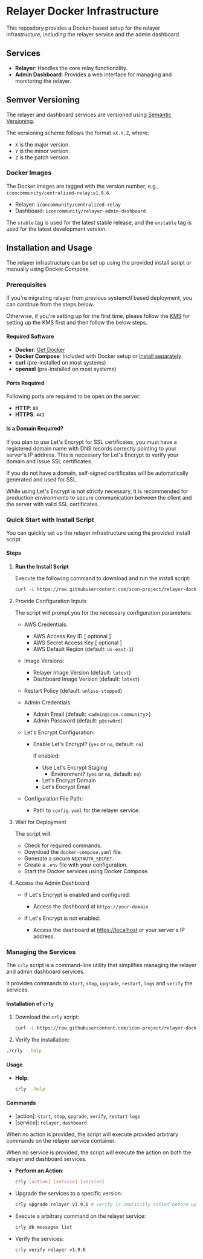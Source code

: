 # Relayer Docker Infrastructure

This repository provides a Docker-based setup for the relayer infrastructure, including the relayer service and the admin dashboard.

## Services

- **Relayer**: Handles the core relay functionality.
- **Admin Dashboard**: Provides a web interface for managing and monitoring the relayer.

## Semver Versioning

The relayer and dashboard services are versioned using [Semantic Versioning](https://semver.org/).

The versioning scheme follows the format `vX.Y.Z`, where:

- `X` is the major version.
- `Y` is the minor version.
- `Z` is the patch version.

### Docker Images

The Docker images are tagged with the version number, e.g., `iconcommunity/centralized-relay:v1.9.6`.

- Relayer: `iconcommunity/centralized-relay`
- Dashboard: `iconcommunity/relayer-admin-dashboard`

The `stable` tag is used for the latest stable release, and the `unstable` tag is used for the latest development version.

## Installation and Usage

The relayer infrastructure can be set up using the provided install script or manually using Docker Compose.

### Prerequisites

If you're migrating relayer from previous systemctl based deployment, you can continue from the steps below.

  Otherwise, if you're setting up for the first time, please follow the [KMS](https://github.com/icon-project/centralized-relay/wiki/KMS#aws-kms) for setting up the KMS first and then follow the below steps.

#### Required Software

- **Docker**: [Get Docker](https://docs.docker.com/engine/install/)
- **Docker Compose**: Included with Docker setup or [install separately](https://docs.docker.com/compose/install/)
- **curl** (pre-installed on most systems)
- **openssl** (pre-installed on most systems)

#### Ports Required

Following ports are required to be open on the server:

- **HTTP**: `80`
- **HTTPS**: `443`

#### Is a Domain Required?

  If you plan to use Let's Encrypt for SSL certificates, you must have a registered domain name with DNS records correctly pointing to your server's IP address. This is necessary for Let's Encrypt to verify your domain and issue SSL certificates.

  If you do not have a domain, self-signed certificates will be automatically generated and used for SSL.

  While using Let's Encrypt is not strictly necessary, it is recommended for production environments to secure communication between the client and the server with valid SSL certificates.

### Quick Start with Install Script

You can quickly set up the relayer infrastructure using the provided install script.

#### Steps

1. **Run the Install Script**

   Execute the following command to download and run the install script:

   ```bash
   curl -L https://raw.githubusercontent.com/icon-project/relayer-docker/main/install.sh -o /tmp/install.sh && bash /tmp/install.sh
   ```

2. Provide Configuration Inputs

    The script will prompt you for the necessary configuration parameters:

    - AWS Credentials:
      - AWS Access Key ID [ optional ]
      - AWS Secret Access Key [ optional ]
      - AWS Default Region (default: `us-east-1`)

    - Image Versions:
      - Relayer Image Version (default: `latest`)
      - Dashboard Image Version (default: `latest`)

    - Restart Policy (default: `unless-stopped`)

    - Admin Credentials:

      - Admin Email (default: <`admin@icon.community`>)
      - Admin Password (default: `p@ssw0rd`)

    - Let's Encrypt Configuration:
      - Enable Let's Encrypt? (`yes` or `no`, default: `no`)

        If enabled:
        - Use Let's Encrypt Staging
          - Environment? (`yes` or `no`, default: `no`)
        - Let's Encrypt Domain
        - Let's Encrypt Email

    - Configuration File Path:
      - Path to `config.yaml` for the relayer service.

3. Wait for Deployment

    The script will:

    - Check for required commands.
    - Download the `docker-compose.yaml` file.
    - Generate a secure `NEXTAUTH_SECRET`.
    - Create a `.env` file with your configuration.
    - Start the Docker services using Docker Compose.

4. Access the Admin Dashboard

    - If Let's Encrypt is enabled and configured:

      - Access the dashboard at `https://your-domain`

    - If Let's Encrypt is not enabled:
      - Access the dashboard at <https://localhost> or your server's IP address.

### Managing the Services

The `crly` script is a command-line utility that simplifies managing the relayer and admin dashboard services.

It provides commands to `start`, `stop`, `upgrade`, `restart`, `logs` and `verify` the services.

#### Installation of `crly`

1. Download the `crly` script:

   ```bash
   curl -L https://raw.githubusercontent.com/icon-project/relayer-docker/main/crly -o crly && chmod +x crly
   ```

2. Verify the installation:

  ```bash
  ./crly --help
  ```

#### Usage

- **Help**:

  ```bash
  crly --help
  ```

#### Commands

- [action]: `start`, `stop`, `upgrade`, `verify`, `restart` `logs`
- [service]: `relayer`, `dashboard`

When no action is provided, the script will execute provided arbitrary commands on
the relayer service container.

When no service is provided, the script will execute the action on both the
relayer and dashboard services.

- **Perform an Action**:

  ```bash
  crly [action] [service] [version]
  ```

- Upgrade the services to a specific version:

  ```bash
  crly upgrade relayer v1.9.6 # verify is implicitly called before upgrade
  ```

- Execute a arbitrary command on the relayer service:

  ```bash
  crly db messages list
  ```

- Verify the services:

  ```bash
  crly verify relayer v1.9.6
  ```
